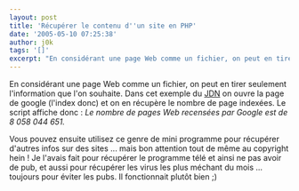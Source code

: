 ```yaml
---
layout: post
title: 'Récupérer le contenu d''un site en PHP'
date: '2005-05-10 07:25:38'
author: j0k
tags: '[]'
excerpt: "En considérant une page Web comme un fichier, on peut en tirer seulement l'information que l'on souhaite.     \nDans cet exemple du [JDN](http://developpeur.journaldunet.com/tutoriel/php/050510-php-recuperer-contenu-page-web.shtml) on ouvre la page de google (l'index donc) et on en récupère le nombre de page indexées.   Le script affiche donc :  \n  …"
---
```


En considérant une page Web comme un fichier, on peut en tirer seulement l'information que l'on souhaite.
Dans cet exemple du [JDN](http://developpeur.journaldunet.com/tutoriel/php/050510-php-recuperer-contenu-page-web.shtml) on ouvre la page de google (l'index donc) et on en récupère le nombre de page indexées.   Le script affiche donc :   *Le nombre de pages Web recensées par Google est de 8 058 044 651.*

Vous pouvez ensuite utilisez ce genre de mini programme pour récupérer d'autres infos sur des sites ... mais bon attention tout de même au copyright hein !   Je l'avais fait pour récupérer le programme télé et ainsi ne pas avoir de pub, et aussi pour récupérer les virus les plus méchant du mois ... toujours pour éviter les pubs.   Il fonctionnait plutôt bien ;)
